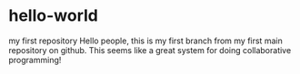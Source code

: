 # hello-world
my first repository
Hello people, this is my first branch from my first main repository on github.
This seems like a great system for doing collaborative programming!
